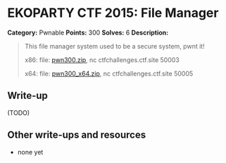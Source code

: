 # EKOPARTY CTF 2015: File Manager

**Category:** Pwnable
**Points:** 300
**Solves:** 6
**Description:**

> This file manager system used to be a secure system, pwnt it!
>
> x86: file: [pwn300.zip](./pwn300.zip), nc ctfchallenges.ctf.site 50003
>
> x64: file: [pwn300_x64.zip](./pwn300_x64.zip), nc ctfchallenges.ctf.site 50005


## Write-up

(TODO)

## Other write-ups and resources

* none yet
